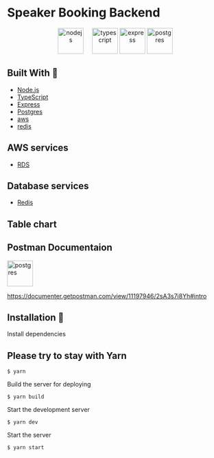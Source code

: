 # Speaker Booking Backend

<div align="center">
  <img style="margin-right: 16px;" alt="nodejs" src="https://upload.wikimedia.org/wikipedia/commons/d/d9/Node.js_logo.svg" height="60" />
  <img alt="typescript" src="https://upload.wikimedia.org/wikipedia/commons/4/4c/Typescript_logo_2020.svg" height="60" />
  <img alt="express" src="https://upload.wikimedia.org/wikipedia/commons/6/64/Expressjs.png" height="60" />
  <img alt="postgres" src="https://user-images.githubusercontent.com/70757536/209806220-95287bda-02ac-4d2b-97b3-7b66ee1ca517.svg" height="60" />
</div>

## Built With 🚀

- [Node.js](https://nodejs.org/)
- [TypeScript](https://www.typescriptlang.org/)
- [Express](https://expressjs.com/)
- [Postgres](https://www.postgresql.org/)
- [aws](https://aws.amazon.com/)
- [redis](https://redis.io/)

## AWS services

- [RDS](https://aws.amazon.com/rds/)

## Database services

- [Redis](https://redis.io/)

## Table chart

## Postman Documentaion

<img alt="postgres" src="https://user-images.githubusercontent.com/70757536/209806905-0248e6ca-181e-47f9-89e1-b262a3f970a6.svg" height="60" />

https://documenter.getpostman.com/view/11197946/2sA3s7i8Yh#intro

## Installation 🔧

Install dependencies

## Please try to stay with Yarn

```
$ yarn
```

Build the server for deploying

```
$ yarn build
```

Start the development server

```
$ yarn dev
```

Start the server

```
$ yarn start
```
